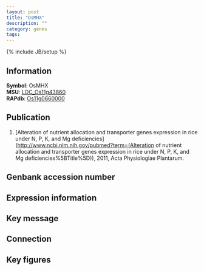 ```yaml
---
layout: post
title: "OsMHX"
description: ""
category: genes
tags: 
---
```

{% include JB/setup %}

## Information
__Symbol__: OsMHX  
__MSU__: [LOC_Os11g43860](http://rice.plantbiology.msu.edu/cgi-bin/ORF_infopage.cgi?orf=LOC_Os11g43860)  
__RAPdb__: [Os11g0660000](http://rapdb.dna.affrc.go.jp/viewer/gbrowse_details/irgsp1?name=Os11g0660000)  

## Publication
1. [Alteration of nutrient allocation and transporter genes expression in rice under N, P, K, and Mg deficiencies](http://www.ncbi.nlm.nih.gov/pubmed?term=(Alteration of nutrient allocation and transporter genes expression in rice under N, P, K, and Mg deficiencies%5BTitle%5D)), 2011, Acta Physiologiae Plantarum.

## Genbank accession number

## Expression information

## Key message

## Connection

## Key figures


